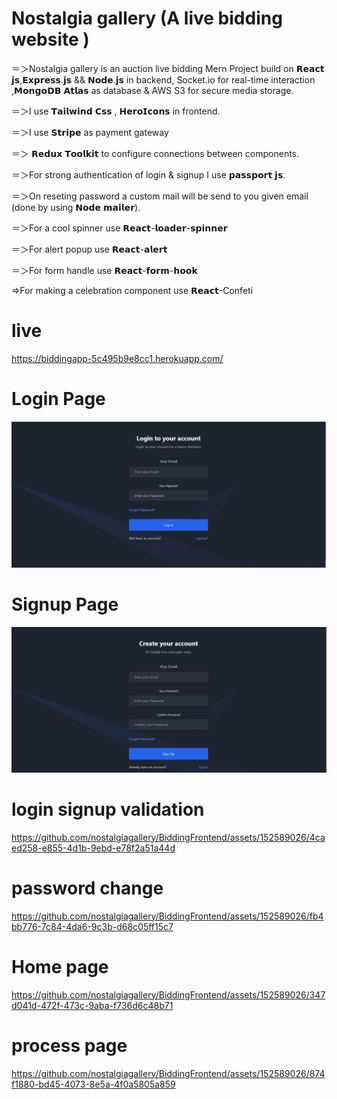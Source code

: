 # Nostalgia gallery (A live bidding website )





＝＞Nostalgia gallery is an auction live bidding  Mern Project build on 𝗥𝗲𝗮𝗰𝘁 𝗷𝘀,𝗘𝘅𝗽𝗿𝗲𝘀𝘀.𝗷𝘀 && 𝗡𝗼𝗱𝗲.𝗷𝘀 in backend, Socket.io for real-time interaction ,𝗠𝗼𝗻𝗴𝗼𝗗𝗕 𝗔𝘁𝗹𝗮𝘀 as database & AWS S3 for secure media storage.


＝＞I use 𝗧𝗮𝗶𝗹𝘄𝗶𝗻𝗱 𝗖𝘀𝘀 , 𝗛𝗲𝗿𝗼𝗜𝗰𝗼𝗻𝘀 in frontend.


＝＞I use 𝗦𝘁𝗿𝗶𝗽𝗲 as payment gateway


＝＞ 𝗥𝗲𝗱𝘂𝘅 𝗧𝗼𝗼𝗹𝗸𝗶𝘁 to configure connections between components.

＝＞For strong authentication of login & signup  I use 𝗽𝗮𝘀𝘀𝗽𝗼𝗿𝘁 𝗷𝘀. 

＝＞On reseting password a custom mail will be send to you given email (done by using 𝗡𝗼𝗱𝗲 𝗺𝗮𝗶𝗹𝗲𝗿).

＝＞For a cool spinner use 𝗥𝗲𝗮𝗰𝘁-𝗹𝗼𝗮𝗱𝗲𝗿-𝘀𝗽𝗶𝗻𝗻𝗲𝗿

＝＞For  alert popup use 𝗥𝗲𝗮𝗰𝘁-𝗮𝗹𝗲𝗿𝘁

＝＞For form handle  use 𝗥𝗲𝗮𝗰𝘁-𝗳𝗼𝗿𝗺-𝗵𝗼𝗼𝗸

=>For making a celebration component  use 𝗥𝗲𝗮𝗰𝘁-Confeti

# live 

https://biddingapp-5c495b9e8cc1.herokuapp.com/


# Login Page

![Alt text](image.png)

# Signup Page

![Alt text](image-1.png)

# login signup validation


https://github.com/nostalgiagallery/BiddingFrontend/assets/152589026/4caed258-e855-4d1b-9ebd-e78f2a51a44d



# password change 



https://github.com/nostalgiagallery/BiddingFrontend/assets/152589026/fb4bb776-7c84-4da6-9c3b-d68c05ff15c7


# Home page 


https://github.com/nostalgiagallery/BiddingFrontend/assets/152589026/347d041d-472f-473c-9aba-f736d6c48b71


# process page 



https://github.com/nostalgiagallery/BiddingFrontend/assets/152589026/874f1880-bd45-4073-8e5a-4f0a5805a859

